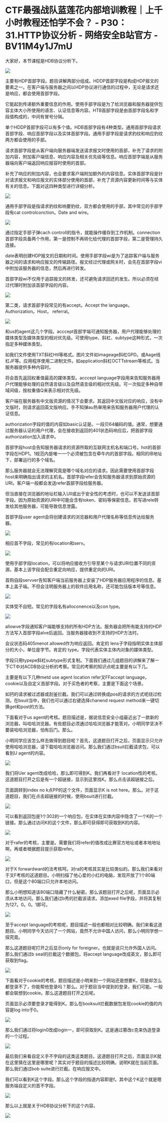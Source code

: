 # CTF最强战队蓝莲花内部培训教程｜上千小时教程还怕学不会？ - P30：31.HTTP协议分析 - 网络安全B站官方 - BV11M4y1J7mU

大家好，本节课程是HDB协议分析下。

![](img/1f1a728221bd20c48e7dd7cec654a5fb_1.png)

主要有HDP首部字段。题目讲解两部分组成。HDDP首部字段是构成HDP报文的要素之一。在客户端与服务器之间以HDP协议进行通信的过程中，无论是请求还是响应，都会使用首部字段。

它能起到传递额外重要信息的作用。使用手部字段是为了给浏览器和服务器提供包容主体大小所使用的语言、认证信息等内容。HTB首部字段是由首部字段名和字段值构成的，中间有冒号分隔。

单个HDDP首部字段可以有多个值。HDB首部字段有4种类型。通用首部字段请求首部字段、响应首部字段以及实体首部字段。通用手部字段是请求豹纹和响应豹纹两方都会使用的手部。

请求首部字段是从客户端向服务器端发送请求报文时使用的首部，补充了请求的附加内容，附加客户端信息、响应内容及相关优先级等信息。响应首部字端是从服务器端向客户端返回响应报容时使用的首部。

补充了响应的附加内容，也会要求客户端附加额外的内容信息。实体首部字段是针对请求报文和响应报文的实体部分使用的首部，补充了资源内容更新时间等与实体有关的信息。下面对这四种类型进行详细分析。



![](img/1f1a728221bd20c48e7dd7cec654a5fb_3.png)

通用手部字段是指请求豹纹和响要豹纹，双方都会使用的手部，其中常见的手部字段有cat controlconction。Date and wire。



![](img/1f1a728221bd20c48e7dd7cec654a5fb_5.png)

通过指定手部子弹cach controll的指令，就能操作缓存到工作机制。connection首部字段具备两个作用，第一是控制不再转化给代理的首部字段，第二是管理持久连接。

date表明创建HDP报文的日期和时间。使用手部字段wi是为了追踪客户端与服务器之间的请求和响应报文的传输路径。报文经过代理或网关时，会先在首部字段vi中附加该服务器的信息，然后再进行转发。

首部字段wi不仅用于追踪报文的转发，还可避免请求回还的发生。所以必须在经过代理时附加该首部字段的内容。



![](img/1f1a728221bd20c48e7dd7cec654a5fb_7.png)

第二类，请求首部字段常见的有accept。Accept the language。Authorization。Host， referral。



![](img/1f1a728221bd20c48e7dd7cec654a5fb_9.png)

和us的agent这几个字段。acccept首部字端可通知服务器，用户代理能够处理的媒体类型及媒体类型的相对优先级。可使用type、斜杠、subtype这种形式，一次指定多种媒体类型。

如我们文件使用TXT斜杠Htl等格式。图片文件如imageage斜杠GPD。或Aage线杠JF等。应用程序使用二进制文件。如application斜杠OCTTstream等格式。当服务器提供多种内容时。

将会首先返回权重值最高的媒体类型。acccept language字段用来告知服务器用户代理能够处理的自然语言级以及自然语言级的相对优先级。可一次指定多种自带域间级，按权重值Q来表示相对优先级。

客户端在服务器有中文版资源的情况下会要求。其返回中文版对应的响应，没有中文版时，则请求返回英文版响应。手不知弹au热审用来告知服务器用户代理的认证信息。

authorization字段的值的内容如basic认证是。一段贝64编码的值。通常，想要通过服务器认证的用户代理，会在接收到返回的401状态码响应后，把首部字段authorization加入请求中。

首部字段host会告知服务器请求的资源所取的互联网主机名和端口号。hot的首部字段在HDP1。1规范内是唯一一个必须被包含在牵牛内的首部字段。相同的IB地址下，部署运行的多个域名。

那么服务器就会无法理解究竟是哪个域名对应的请求。因此需要使用首部字段host来明确指出请求的主机名。首部字段refer会告知服务器请求到原始资源的URI。客户端一般都会发送refer首部字段给服务器。

但当直接在浏览器的地址栏输入UII或出于安全性的考虑时，也可以不发送该首部字段。因为原始资源的URI中可能会含有token、密码等保密信息。若写进rele转发给其他服务器，可能导致信息泄露。

首部字段user agent会将创建请求的浏览器和用户代理名称等信息传达给服务器。

![](img/1f1a728221bd20c48e7dd7cec654a5fb_11.png)

相应首不字段，常见的有location和serv。

![](img/1f1a728221bd20c48e7dd7cec654a5fb_13.png)

使用手部字段location，可以将响应接收方引导至某个与请求URI位置不同的资源。基本上该字段会配合重定向响应，提供重定向的URI。

首购自段servver告知客户端当前服务器上安装了HDP服务器应用程序的信息。基本上盖子端。不但会注明服务器上的软件应用名称，还可能包括版本号等信息。



![](img/1f1a728221bd20c48e7dd7cec654a5fb_15.png)

实体受不自短。常见的字段名有alloconence以及con type。

![](img/1f1a728221bd20c48e7dd7cec654a5fb_17.png)

allowve字段通知客户端能够支持的所有HDP方法。服务器会把所有能支持的HDP方法写入首部字段alve后返回。当服务器接收到不支持的HDP方法时。

会议状态码405menot allowed作为响应返回。肯定的 lens子字段指明实体主体部分的大小，单位是字节。肯定的 type。字段代表实体主体内对象的媒体类型。

字段只用typepe斜杠subtype形式复制。下面我们通过几组题目的讲解来了解一下CT中对ACDB协议分析的考察。常见的考察的知识点呢主要是有以下几。

主要是有以下几种metd use agent location refer叉FFaccept language，cookie以及自定义首部字段。对于买色者的考察，主要是下面这个场景。

如钙的请求被过滤器或刮釜拦截。我们可以通过转换成pos的请求的方式呢绕过检测。在bsuit当中，我们也可以通过右键选择chanend request method来一键切换get和post的方法。

下面看对于us agent的考核。题目描述是，据说信息安全小组最近出了一款新的浏览器，叫哈哈浏览器。有些题目必须通过哈哈浏览器才能答对。小明同学坚决不要装哈哈浏览器，怕有后门。那么。

小明同学应该怎么样去做得到题目呢？首先，这道题目打开之后，页面显示只允许使用哈哈浏览器，请下载哈哈浏览器访问。那么我们通过bsuit拦截请求包，可以看到U agent的内容。



![](img/1f1a728221bd20c48e7dd7cec654a5fb_19.png)

我们将Uer agent改成哈哈，那么即可得到K。我们再看对于 location性的考核。这道题目打开之后是有一个超链接，显示到这里找K。那么点击该超链接之后。

页面跳转到index no k点PP的这个文件，页面显示K is not here。那么。对于这道题目，我们在点击超链接的时候，使用bsuit进行拦截。



![](img/1f1a728221bd20c48e7dd7cec654a5fb_21.png)

可以看到返回包是1个302的一个响应包，在实体在实体内容中隐含了一个K的一个链接。那么通过访问K的这个文件，那么即可获得即可获取到K的内容。



![](img/1f1a728221bd20c48e7dd7cec654a5fb_23.png)

对于rafer的考核，主要是。需要我们将refer的值改成比赛官方地址或者本地地址啊，再或者根据题目提示获取refer。



![](img/1f1a728221bd20c48e7dd7cec654a5fb_25.png)

对于X forwardward的法考核呵。对ra的考核其实是比较类似的。那么我们来看对于叉F考核的这道题目。小明扫描了他心爱的小红的电脑，发现开放了1个80端口，但是这个80端口只允许本地访问。

那么小明想知道该80端口隐藏了什么秘密。那么该题目打开之后呢，页面显示必须从本地访问。那么我们通过b秀的拦截该请求。添加exed file字段，并将其复制为127。0。0。1即可。



![](img/1f1a728221bd20c48e7dd7cec654a5fb_27.png)

至于accept language的考核呢，题目描述一般也都相对比较明确。我们来看这道题目。小明同学今天访问了一个网站，竟然不允许中国人访问，那么小明同学想一探究竟。

那么这道题目呢打开之后显示only for foreigner。也就是说只允许外国人访问。那么我们通过b seal的拦截这个数据包，将accept language改成英文，那么即可获取到flag。



![](img/1f1a728221bd20c48e7dd7cec654a5fb_29.png)

下面看对于cookie的考核，题目描述是小明来到一个网站还是想要K，但是却怎么都登录不了，你能帮他登录吗？那么。对于题目当中提到的登录，我们可能。一般都会联想到cookie。那么这道题目打开之后呢。

页面显示必须要登录才能得到K。那么在booksuit拦截数据包发现cookie的值的内容是log into于0。



![](img/1f1a728221bd20c48e7dd7cec654a5fb_31.png)

那么我们通过将login0改成login一，即可获取到K。这是通过篡改c克来伪造登录的一个过程。

![](img/1f1a728221bd20c48e7dd7cec654a5fb_33.png)

最后我们来看自定义手不字段的这类这类题目。这道题目打开之后，页面显示K就在这里猜在这里是哪里呢？其实对于题目的描述比较明确，说明K就在当前页面。那么我们通过bob suite进行拦截。在响应报文中。

我们可以看到K这个字段。那么这个字段的指道内容即是f。其中这个K这个就是嗯服务端自定义的首不字段。

![](img/1f1a728221bd20c48e7dd7cec654a5fb_35.png)

那么以上就是关于HDB协议分析下的这个内容。

![](img/1f1a728221bd20c48e7dd7cec654a5fb_37.png)